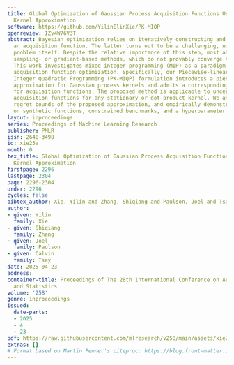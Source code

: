 ```yaml
---
title: Global Optimization of Gaussian Process Acquisition Functions Using a Piecewise-Linear
  Kernel Approximation
software: https://github.com/YilinElinXie/PK-MIQP
openreview: IZv4W76V3T
abstract: Bayesian optimization relies on iteratively constructing and optimizing
  an acquisition function. The latter turns out to be a challenging, non-convex optimization
  problem itself. Despite the relative importance of this step, most algorithms employ
  sampling- or gradient-based methods, which do not provably converge to global optima.
  This work investigates mixed-integer programming (MIP) as a paradigm for \emph{global}
  acquisition function optimization. Specifically, our Piecewise-linear Kernel Mixed
  Integer Quadratic Programming (PK-MIQP) formulation introduces a piecewise-linear
  approximation for Gaussian process kernels and admits a corresponding MIQP representation
  for acquisition functions. The proposed method is applicable to uncertainty-based
  acquisition functions for any stationary or dot-product kernel. We analyze the theoretical
  regret bounds of the proposed approximation, and empirically demonstrate the framework
  on synthetic functions, constrained benchmarks, and a hyperparameter tuning task.
layout: inproceedings
series: Proceedings of Machine Learning Research
publisher: PMLR
issn: 2640-3498
id: xie25a
month: 0
tex_title: Global Optimization of Gaussian Process Acquisition Functions Using a Piecewise-Linear
  Kernel Approximation
firstpage: 2296
lastpage: 2304
page: 2296-2304
order: 2296
cycles: false
bibtex_author: Xie, Yilin and Zhang, Shiqiang and Paulson, Joel and Tsay, Calvin
author:
- given: Yilin
  family: Xie
- given: Shiqiang
  family: Zhang
- given: Joel
  family: Paulson
- given: Calvin
  family: Tsay
date: 2025-04-23
address:
container-title: Proceedings of The 28th International Conference on Artificial Intelligence
  and Statistics
volume: '258'
genre: inproceedings
issued:
  date-parts:
  - 2025
  - 4
  - 23
pdf: https://raw.githubusercontent.com/mlresearch/v258/main/assets/xie25a/xie25a.pdf
extras: []
# Format based on Martin Fenner's citeproc: https://blog.front-matter.io/posts/citeproc-yaml-for-bibliographies/
---
```


